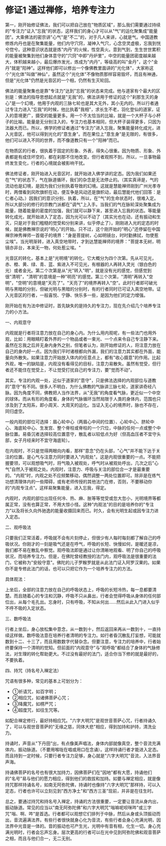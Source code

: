 # 修证1 通过禅修，培养专注力
第一，刚开始修证佛法，我们可以把自己放在"物质区域"，那么我们需要通过持续的"专注力"证入"忘我"的状态，这样我们的身心才可以从"气"的运化聚集成"能量团"。大乘佛法的密宗讲"心气"是"不二"的，对于凡人来讲，心就是气。中国道教修炼内丹也是在聚集能量，他们内守穴窍，凝神入气穴，心念空灵虚极，忘我到恍兮惚兮。这种意识状态就是炼"内丹"的火候，性空真火。意到气到，生生世世累积的能量被聚集到他们身体意守的"穴窍"中即"丹炉里"，中空的能量团密度越来越大，体积越来越小，最后爆炸发光，炼成为"内丹"，等级高的叫"金丹"，这个"金丹"就是"阳神"。这样他们即可以修出一个像佛教里面讲的"光化体"，大家称这个"光化体"叫做"神仙"，虽然这个"光化体"不像物质那样容易毁坏，而且有神通，但是"光化体"仍然是光音区的一个相，仍然有生灭轮回。

佛法的能量聚集也是靠"专注力"达到"忘我"的状态来完成。他与道家有个最大的区别是：佛法的指导思想起点就是"无我"的，佛法讲用于修证的这个"刹那生灭的身心"是一个幻境，他用于内观的三脉七轮也是其大无外，其小无内的。所以行者通过专注力进入"忘我"的时候，他比执着"我相"，求长生不老，羽化登仙的道家，证入的意境更广，摄受的能量更多。用一个不太恰当的比喻，就是一个大杯子与小杯子的比喻。能量是无分别注入的，专注力也基本相同，但大杯子装得更多，只因为法器大而已。所以，佛学的修证者通过"专注力"进入忘我，聚集能量转化成光，进入光音区，他可以得到光化的"意生身"。而在果位上"意生身"是无限的，有很多，他们可以进入不同的世界，而不像道教只有一个"阳神"而已。

在物质区的行者，很执着于固定的形象、外表，得失心很重。因为物质、形象、外表都是有成住坏空的，都在刹那不住地改变。但行者观照不到，所以，一旦事物最终发生变化，行者的心境就会被影响干扰。

佛法修证者，刚开始进入光音区时，就开始进入佛学讲的定态。因为我们如果还在"气"的状态下，气在脉道循环，我们的杂念是无法停止的。（其实真谛是，气的流动也是幻境，是因为我们分别执着导致的幻境。这就是慧能禅师刚到广州光孝寺时，两僧看到风吹旗帜在动，便互争是风动还是旗帜动，最后慧能代他们回答：是仁者心动。）因我们的意识分别、执着，所以，在"气"的生命状态时，很难入定。所以大部分的修行的宗教门派都在"调气"上入手。当我们的气在脉轮深处聚集成为能量，随着能量的密度的加强，我们就可以静下来，甚至进入忘我的状态。等能量转化成光，就开始进入了定态，因为光可以不动了（其实光也在动，还有振动和生灭，只是对于我们粗糙的觉受和分别来讲，似乎停止了）。刚刚进入光的定态的时候，就是佛教禅宗说的"明心"的开始。只不过，这个刚开始的"明心"还停留在中国禅宗神秀禅师一首偈子的境界："身是菩提树，心如明镜台，时时勤拂拭，勿使惹尘埃"。当光明渐转，进入真空地带时，才到达慧能禅师的境界："菩提本无树，明镜亦非台，本来无一物，何处惹尘埃。"

光音区的转化，基本上是"光明境"的转化，它大概分为四个次第。先从可见光，赤、橙、黄、绿、青、蓝、紫进入不可见光，有根器的人再转入灵光（银白色的光）或者金光。第二个次第是从"光"转入"明"，就是没有光的感觉，但感觉到很"清明"，"清明"的意境是一种"明亮"的感觉。第三个次第，"清明"再转入"空明"，"空明"的意境是"天亮了"。"天亮了"的境界再转入"空"。此时行者即可破光明与黑暗的分别，但破光明与黑暗的分别时，有的行者同时已可证入真空地带。证入光音区的行者，一般喜悦、宁静、快乐多一些，是因为他们的定力增强。

刚开始在有为法中修证时，首先缺失的是持久的专注力，现在先介绍几个培养专注力的小方法。

一、内观意守

内观就是行者将注意力放在自己的身心内。为什么用内观呢，有一些法门也用外观，比如：用眼睛盯着外界的一个物品或者一束光、一个点来令自己专注静下来。虽然在忘我之后并无身内身外之别，但笔者认为，刚开始修证的人，将注意力放在自己的身内好一点。因为我们平时诸根都向外漏，我们的注意力其实都在外面，能量向外散失。如果注意力开始放入体内的任意点上，都有"收心摄意"的作用。比起外观，唯一的缺陷是，内观没有看得见的目标，注意力易散失。虽然有觉受，但行者还不能住在觉受上，不让觉受打扰自己的专注力，要"觉而不动"。

其实，专注的内观一处，近似于道家的"意守"，只是佛法选择的内观部位与道教的"意守"有不同。很多人不明白，为什么佛教的气脉讲三脉七轮，道家讲奇经八脉。因为角度不同，佛教把人当作法界，从"无我"的角度看气脉，更近似一个中空的球体。而从有形的角度看，身体的气脉循环当然局限于人类的身体内，范围也只涉及到了太阳系，即小周天、大周天的运化。当证入无心的境界时，脉也不存在，同归虚空。

一般内观的部位可选择：眉心轮中心（两眉心中间的位置）、心轮中心、脐轮中心、海底轮中心、生发宫、整个脊柱或脊柱的一个穴位，中脉的任何一点或整个中脉位置。易昏沉者选择较高位置意守，散乱者以较低点为好（但高血压者不宜守头部，女子月经来时不宜守海底轮）。

在内观时，不只是觉得两眼向内看，那样"意念"仍在头部，"心气"并不能下达于关注的位置。是心气与注意力同时要进入"内观处"。这是内观很重要的一点。不能把握要领，可以观想吸气时，将气吸入被观处，呼气时从被观处呼出，几次之后"心气"自然入于被观之处。内观时，注意力、呼吸与关注的部位合一才是最重要的。"内观"时，内观之处不应频繁移动，偶然调整一两处位置即可。除非是在练气功想清理体内的一些障碍，或有老师传授的其他法门在修，否则，不要移动你的"内观专注点"。这样易聚集能量，进入忘我，得定。

内观时，内观的部位出现任何冷、热、麻、胀等等觉受或忽大忽小，光明境界等都属正常，没有也算正常，不用大惊小怪。这种"内观法"的目的是培养你的"专注力"以及将长久向外驰逸的能量收摄回来而已。时久，会有光明生起或因专注力进入定态。

二、观呼吸法

只要我们正常活着，呼吸就不会有片刻停止，但很少有人每时每刻都了解自己的呼吸状况。你刚才的一刻是吸气还是在呼气，呼吸的长短、快慢如何，是暖还是凉，我们都不易在散乱中察觉。观呼吸法即是通过让你清晰地观看、明了你自己的呼吸状况，而培养专注力。但是，在佛陀曾经教授的法门内，观呼吸法是很重要的法门，它被称为"安般守意"。佛陀的儿子罗睺罗就是从此法门证入阿罗汉果的。如果你不是专修此法门的话，也可以只把它作为一个培养专注力的方法。

具体观法：

上坐后，全部的注意力放在自己的呼吸状态上，呼吸的长短冷热，每一息都要清楚。而且随着心的专注和沉静，呼吸不只从鼻出，行者会觉得呼吸从身体的任何部位出，从每个毛孔出。忘身时，只有呼吸，不知从何出\...\...然后从此入门进入似乎不呼不吸的入定状态。

三、数呼吸法

行者上坐后，身心放松集中意念，从一数到十，然后返回来再从一数到十，一直持续这样做。数呼吸法意在培养行者清明的专注力。如行者昏沉散乱打妄想，可能就数到十二、十三了，而且用数数字代替杂念。但要注意，专注力的培养中，行者始终要保持一个清明的觉知。但前面的"内观意守"与"观呼吸"都结合了身体的气脉修法，对生理的转化帮助更大。不过没有最好的法门，适合你当下修的就是最好的，不要执着。

四、持咒（持名号入禅定法）

咒语有很多种，常见的基本上可划分为：

-   ①祈请咒，如百字明；
-   ②相应咒，如诸佛菩萨心咒；
-   ③降魔咒，如楞严咒；
-   ④超度咒，如往生咒等。

如配合禅定修行，最好持相应咒。"六字大明咒"是观世音菩萨心咒，行者持诵久了，可以与观世音菩萨的"无缘之慈，同体大悲"相应，得到加持和护持，清洗业力。

持诵时，声音从"下丹田"出，有点像美声唱法，身体内部就像真空，整个音流充满体内，振动脉道。（不要用喉咙在唱或用口在念诵）。这样持诵行者才能进入定态。而且持到一定时候，只要行者专注力足够，身心就是"六字大明咒"音流，入法界音声海。

持诵佛菩萨的名号也有很大加持力，因佛菩萨们在"因地"都有大愿，持诵他们的"名号"易与他们的愿力相应，得到他们的救拔和加持。如要与禅定相应，就是像持咒那样持诵名号，如南无阿弥陀佛，持诵时也像持"六字大明咒"那样持，可以入定态，行者也许可以立刻见到"西方净土"和"西方三圣"现前，并非是在往生时。

总之，要通过持咒和持名号入禅定，持诵的方法很重要，一定要让音流从身内出，振动脉道。常见的应当以"南无阿弥陀佛"和六字大明咒"嗡嘛呢呗咪吽"或三字咒"嗡、啊、吽"是首选。行者都可以观想它们排列于中脉，然后从身或头顶振动而出，音流遍满法界。有些行者很快就身心化为音流，有些行者会身心充满光明，因法界中光音是一体的。音的振动也可产生光，光明中有音有相，化生一切。身心充满光明时，行者会忘声忘身。层次更高的行者可以在光中见到阿弥陀佛和观音菩萨之相，而且与他们合一，无二无别。